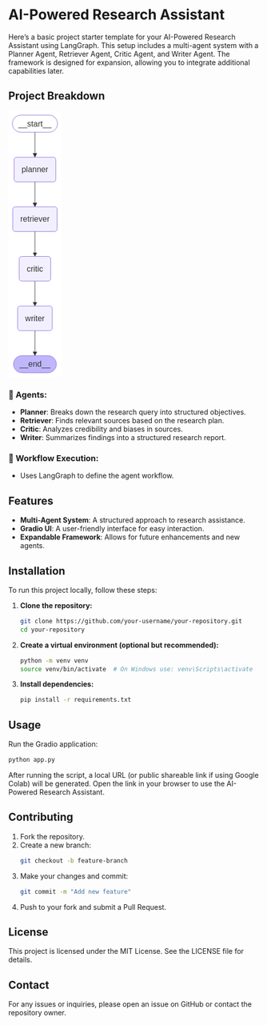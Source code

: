 # AI-Powered Research Assistant

Here’s a basic project starter template for your AI-Powered Research Assistant using LangGraph. This setup includes a multi-agent system with a Planner Agent, Retriever Agent, Critic Agent, and Writer Agent. The framework is designed for expansion, allowing you to integrate additional capabilities later.

## Project Breakdown

![Workflow Diagram](workflow.png)

### 🔹 Agents:
- **Planner**: Breaks down the research query into structured objectives.
- **Retriever**: Finds relevant sources based on the research plan.
- **Critic**: Analyzes credibility and biases in sources.
- **Writer**: Summarizes findings into a structured research report.

### 🔹 Workflow Execution:
- Uses LangGraph to define the agent workflow.

## Features
- **Multi-Agent System**: A structured approach to research assistance.
- **Gradio UI**: A user-friendly interface for easy interaction.
- **Expandable Framework**: Allows for future enhancements and new agents.

## Installation

To run this project locally, follow these steps:

1. **Clone the repository:**
   ```bash
   git clone https://github.com/your-username/your-repository.git
   cd your-repository
   ```
2. **Create a virtual environment (optional but recommended):**
   ```bash
   python -m venv venv
   source venv/bin/activate  # On Windows use: venv\Scripts\activate
   ```
3. **Install dependencies:**
   ```bash
   pip install -r requirements.txt
   ```

## Usage

Run the Gradio application:
```bash
python app.py
```

After running the script, a local URL (or public shareable link if using Google Colab) will be generated. Open the link in your browser to use the AI-Powered Research Assistant.

## Contributing

1. Fork the repository.
2. Create a new branch:
   ```bash
   git checkout -b feature-branch
   ```
3. Make your changes and commit:
   ```bash
   git commit -m "Add new feature"
   ```
4. Push to your fork and submit a Pull Request.

## License

This project is licensed under the MIT License. See the LICENSE file for details.

## Contact
For any issues or inquiries, please open an issue on GitHub or contact the repository owner.

